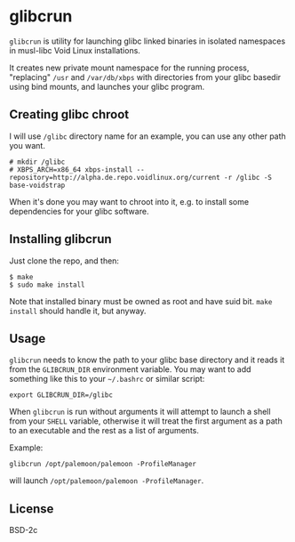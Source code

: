 # glibcrun

`glibcrun` is utility for launching glibc linked binaries in isolated namespaces
in musl-libc Void Linux installations.

It creates new private mount namespace for the running process, "replacing" `/usr`
and `/var/db/xbps` with directories from your glibc basedir using bind
mounts, and launches your glibc program.

## Creating glibc chroot

I will use `/glibc` directory name for an example, you can use any other path you
want.

```
# mkdir /glibc
# XBPS_ARCH=x86_64 xbps-install --repository=http://alpha.de.repo.voidlinux.org/current -r /glibc -S base-voidstrap
```

When it's done you may want to chroot into it, e.g. to install some dependencies
for your glibc software.

## Installing glibcrun

Just clone the repo, and then:

```
$ make
$ sudo make install
```

Note that installed binary must be owned as root and have suid bit. `make install`
should handle it, but  anyway.

## Usage

`glibcrun` needs to know the path to your glibc base directory and it reads it from
the `GLIBCRUN_DIR` environment variable. You may want to add something like this
to your `~/.bashrc` or similar script:

```
export GLIBCRUN_DIR=/glibc
```

When `glibcrun` is run without arguments it will attempt to launch a shell from your
`SHELL` variable, otherwise it will treat the first argument as a path to an executable
and the rest as a list of arguments.

Example:

```
glibcrun /opt/palemoon/palemoon -ProfileManager
```

will launch `/opt/palemoon/palemoon -ProfileManager`.

## License

BSD-2c
